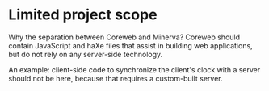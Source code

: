Limited project scope
=====================

Why the separation between Coreweb and Minerva?  Coreweb should contain
JavaScript and haXe files that assist in building web applications, but do not
rely on any server-side technology.

An example: client-side code to synchronize the client's clock with a server
should not be here, because that requires a custom-built server.

